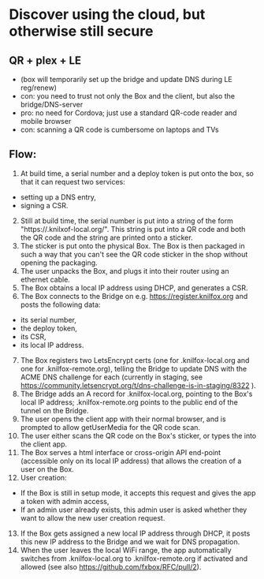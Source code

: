 
# Discover using the cloud, but otherwise still secure
## QR + plex + LE
  * (box will temporarily set up the bridge and update DNS during LE reg/renew)
  * con: you need to trust not only the Box and the client, but also the bridge/DNS-server
  * pro: no need for Cordova; just use a standard QR-code reader and mobile browser
  * con: scanning a QR code is cumbersome on laptops and TVs

## Flow:
1. At build time, a serial number and a deploy token is put onto the box, so that it can request two services:
 * setting up a DNS entry,
 * signing a CSR.
2. Still at build time, the serial number is put into a string of the form "https://<serial-no>.knilxof-local.org/". This string is put into a QR code and both the QR code and the string are printed onto a sticker.
3. The sticker is put onto the physical Box. The Box is then packaged in such a way that you can't see the QR code sticker in the shop without opening the packaging.
4. The user unpacks the Box, and plugs it into their router using an ethernet cable.
5. The Box obtains a local IP address using DHCP, and generates a CSR.
6. The Box connects to the Bridge on e.g. https://register.knilfox.org and posts the following data:
 * its serial number,
 * the deploy token,
 * its CSR,
 * its local IP address.
7. The Box registers two LetsEncrypt certs (one for <serial-no>.knilfox-local.org and one for <serial-no>.knilfox-remote.org), telling the Bridge to update DNS with the ACME DNS challenge for each (currently in staging, see https://community.letsencrypt.org/t/dns-challenge-is-in-staging/8322 ).
8. The Bridge adds an A record for <serial-no>.knilfox-local.org, pointing to the Box's local IP address; <serial-no>.knilfox-remote.org points to the public end of the tunnel on the Bridge.
9. The user opens the client app with their normal browser, and is prompted to allow getUserMedia for the QR code scan.
10. The user either scans the QR code on the Box's sticker, or types the <serial-no> into the client app.
11. The Box serves a html interface or cross-origin API end-point (accessible only on its local IP address) that allows the creation of a user on the Box.
12. User creation:
 * If the Box is still in setup mode, it accepts this request and gives the app a token with admin access,
 * If an admin user already exists, this admin user is asked whether they want to allow the new user creation request.
13. If the Box gets assigned a new local IP address through DHCP, it posts this new IP address to the Bridge and we wait for DNS propagation.
14. When the user leaves the local WiFi range, the app automatically switches from <serial-no>.knilfox-local.org to <serial-no>.knilfox-remote.org if activated and allowed (see also https://github.com/fxbox/RFC/pull/2).
